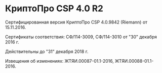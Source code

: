 # КриптоПро CSP 4.0 R2

Сертифицированная версия КриптоПро CSP 4.0.9842 (Riemann) от 15.11.2016.

Сертификаты соответствия: СФ/114-3009, СФ/114-3010 от "30" декабря 2016 г.

Действительны до "31" декабря 2018 г.

Извещения об изменениях: ЖТЯИ.00087-01.1-2016, ЖТЯИ.00088-01.1-2016.
